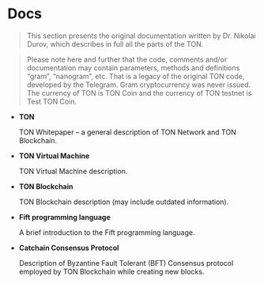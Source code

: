 # Docs

> This section presents the original documentation written by Dr. Nikolai Durov, which describes in full all the parts of the TON.

> Please note here and further that the code, comments and/or documentation may contain parameters, methods and definitions “gram”, “nanogram”, etc. That is a legacy of the original TON code, developed by the Telegram. Gram cryptocurrency was never issued. The currency of TON is TON Coin and the currency of TON testnet is Test TON Coin.

* **TON**

  TON Whitepaper – a general description of TON Network and TON Blockchain.

* **TON Virtual Machine**
  
  TON Virtual Machine description.

* **TON Blockchain**
  
  TON Blockchain description (may include outdated information).

* **Fift programming language**
  
  A brief introduction to the Fift programming language.
  
* **Catchain Consensus Protocol**
  
  Description of Byzantine Fault Tolerant (BFT) Consensus protocol employed by TON Blockchain while creating new blocks.
